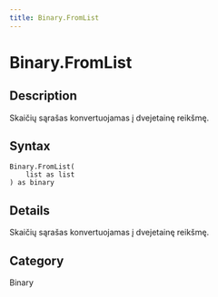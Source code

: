 ```yaml
---
title: Binary.FromList
---
```


# Binary.FromList


## Description

Skaičių sąrašas konvertuojamas į dvejetainę reikšmę.


## Syntax

```powerquery
Binary.FromList(
    list as list
) as binary
```


## Details

Skaičių sąrašas konvertuojamas į dvejetainę reikšmę.



## Category
Binary
